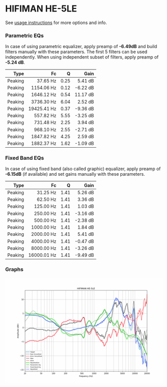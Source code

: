 # HIFIMAN HE-5LE
See [usage instructions](https://github.com/jaakkopasanen/AutoEq#usage) for more options and info.

### Parametric EQs
In case of using parametric equalizer, apply preamp of **-6.49dB** and build filters manually
with these parameters. The first 5 filters can be used independently.
When using independent subset of filters, apply preamp of **-5.24 dB**.

| Type    | Fc          |    Q | Gain     |
|--------:|------------:|-----:|---------:|
| Peaking | 37.65 Hz    | 0.25 | 5.41 dB  |
| Peaking | 1154.06 Hz  | 0.12 | -6.22 dB |
| Peaking | 1646.12 Hz  | 0.54 | 11.17 dB |
| Peaking | 3736.30 Hz  | 6.04 | 2.52 dB  |
| Peaking | 19425.41 Hz | 0.37 | -9.36 dB |
| Peaking | 557.82 Hz   | 5.55 | -3.25 dB |
| Peaking | 731.48 Hz   | 2.25 | 3.94 dB  |
| Peaking | 968.10 Hz   | 2.55 | -2.71 dB |
| Peaking | 1847.82 Hz  | 4.25 | 2.59 dB  |
| Peaking | 1882.37 Hz  | 1.62 | -1.09 dB |

### Fixed Band EQs
In case of using fixed band (also called graphic) equalizer, apply preamp of **-6.15dB**
(if available) and set gains manually with these parameters.

| Type    | Fc          |    Q | Gain     |
|--------:|------------:|-----:|---------:|
| Peaking | 31.25 Hz    | 1.41 | 5.26 dB  |
| Peaking | 62.50 Hz    | 1.41 | 3.36 dB  |
| Peaking | 125.00 Hz   | 1.41 | 1.03 dB  |
| Peaking | 250.00 Hz   | 1.41 | -3.16 dB |
| Peaking | 500.00 Hz   | 1.41 | -2.38 dB |
| Peaking | 1000.00 Hz  | 1.41 | 1.84 dB  |
| Peaking | 2000.00 Hz  | 1.41 | 5.41 dB  |
| Peaking | 4000.00 Hz  | 1.41 | -0.47 dB |
| Peaking | 8000.00 Hz  | 1.41 | -3.26 dB |
| Peaking | 16000.01 Hz | 1.41 | -9.49 dB |

### Graphs
![](./HIFIMAN%20HE-5LE.png)